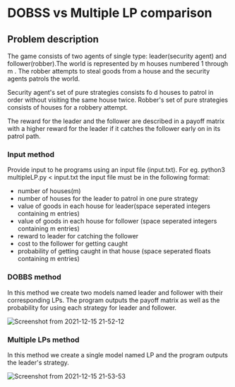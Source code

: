 # DOBSS vs Multiple LP comparison

## Problem description

The game consists of two agents of single type: leader(security agent) and follower(robber).The world is represented by m houses numbered 1 through m . The robber attempts to steal goods from a house and the security agents patrols the world.

Security agent's set of pure strategies consists fo d houses to patrol in order without visiting the same house twice. Robber's set of pure strategies consists of houses for a robbery attempt.

The reward for the leader and the follower are described in a payoff matrix with a higher reward for the leader if it catches the follower early on in its patrol path.

### Input method
Provide input to he programs using an input file (input.txt).
For eg. python3 multipleLP.py < input.txt 
the input file must be in the following format:
* number of houses(m)
* number of houses for the leader to patrol in one pure strategy
* value of goods in each house for leader(space seperated integers containing m entries)
* value of goods in each house for follower (space seperated integers containing m entries)
* reward to leader for catching the follower
* cost to the follower for getting caught
* probability of getting caught in that house (space seperated floats containing m entries)

### DOBBS method
In this method we create two models named leader and follower with their corresponding LPs. The program outputs the payoff matrix as well as the probability for using each strategy for leader and follower.

![Screenshot from 2021-12-15 21-52-12](https://user-images.githubusercontent.com/52707368/146224623-48e4fc07-aaab-4b0a-894f-b2d60ce29f6b.png)


### Multiple LPs method
In this method we create a single model named LP and the program outputs the leader's strategy. 

![Screenshot from 2021-12-15 21-53-53](https://user-images.githubusercontent.com/52707368/146224697-9c5fb13a-815a-41da-9143-eeb2c3f32e85.png)


